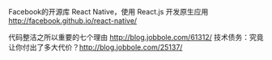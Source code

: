 Facebook的开源库 React Native，使用 React.js 开发原生应用 http://facebook.github.io/react-native/

代码整洁之所以重要的七个理由 http://blog.jobbole.com/61312/
技术债务：究竟让你付出了多大代价？http://blog.jobbole.com/25137/


